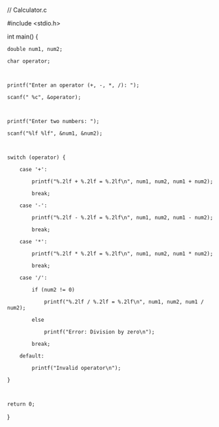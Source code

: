// Calculator.c

#include <stdio.h>



int main() {

    double num1, num2;

    char operator;



    printf("Enter an operator (+, -, *, /): ");

    scanf(" %c", &operator);



    printf("Enter two numbers: ");

    scanf("%lf %lf", &num1, &num2);



    switch (operator) {

        case '+':

            printf("%.2lf + %.2lf = %.2lf\n", num1, num2, num1 + num2);

            break;

        case '-':

            printf("%.2lf - %.2lf = %.2lf\n", num1, num2, num1 - num2);

            break;

        case '*':

            printf("%.2lf * %.2lf = %.2lf\n", num1, num2, num1 * num2);

            break;

        case '/':

            if (num2 != 0)

                printf("%.2lf / %.2lf = %.2lf\n", num1, num2, num1 / num2);

            else

                printf("Error: Division by zero\n");

            break;

        default:

            printf("Invalid operator\n");

    }



    return 0;

}
